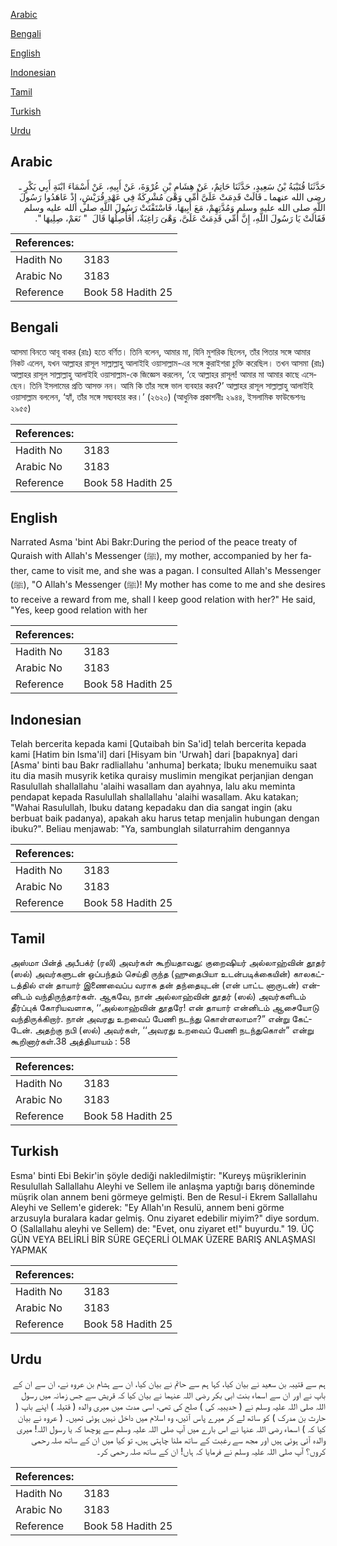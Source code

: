[Arabic](#arabic)

[Bengali](#bengali)

[English](#english)

[Indonesian](#indonesian)

[Tamil](#tamil)

[Turkish](#turkish)

[Urdu](#urdu)

## Arabic


<div dir="rtl" lang="ar" style={{fontSize:'larger',backgroundColor:'#f8f9fa',padding:20}}>
حَدَّثَنَا قُتَيْبَةُ بْنُ سَعِيدٍ، حَدَّثَنَا حَاتِمٌ، عَنْ هِشَامِ بْنِ عُرْوَةَ، عَنْ أَبِيهِ، عَنْ أَسْمَاءَ ابْنَةِ أَبِي بَكْرٍ ـ رضى الله عنهما ـ قَالَتْ قَدِمَتْ عَلَىَّ أُمِّي وَهْىَ مُشْرِكَةٌ فِي عَهْدِ قُرَيْشٍ، إِذْ عَاهَدُوا رَسُولَ اللَّهِ صلى الله عليه وسلم وَمُدَّتِهِمْ، مَعَ أَبِيهَا، فَاسْتَفْتَتْ رَسُولَ اللَّهِ صلى الله عليه وسلم فَقَالَتْ يَا رَسُولَ اللَّهِ، إِنَّ أُمِّي قَدِمَتْ عَلَىَّ، وَهْىَ رَاغِبَةٌ، أَفَأَصِلُهَا قَالَ ‏ "‏ نَعَمْ، صِلِيهَا ‏"‏‏.‏
</div>
<div style={{backgroundColor:'#f8f9fa',padding:20, marginBottom: 10}}><table> <thead> <tr> <th>References:</th> <th></th> </tr> </thead> <tbody><tr><td>Hadith No</td><td>3183</td></tr><tr><td>Arabic No</td><td>3183</td></tr><tr><td>Reference</td><td>Book 58 Hadith 25</td></tr></tbody></table></div>

## Bengali


<div dir="ltr" lang="bn" style={{fontSize:'larger',backgroundColor:'#f8f9fa',padding:20}}>
আসমা বিনতে আবূ বাকর (রাঃ) হতে বর্ণিত। তিনি বলেন, আমার মা, যিনি মুশরিক ছিলেন, তাঁর পিতার সঙ্গে আমার নিকট এলেন, যখন আল্লাহর রাসূল সাল্লাল্লাহু আলাইহি ওয়াসাল্লাম-এর সঙ্গে কুরাইশরা চুক্তি করেছিল। তখন আসমা (রাঃ) আল্লাহর রাসূল সাল্লাল্লাহু আলাইহি ওয়াসাল্লাম-কে জিজ্ঞেস করলেন, ‘হে আল্লাহর রাসূল! আমার মা আমার কাছে এসেছেন। তিনি ইসলামের প্রতি আসক্ত নন। আমি কি তাঁর সঙ্গে ভাল ব্যবহার করব?’ আল্লাহর রাসূল সাল্লাল্লাহু আলাইহি ওয়াসাল্লাম বললেন, ‘হ্যাঁ, তাঁর সঙ্গে সদ্ব্যবহার কর।’ (২৬২০) (আধুনিক প্রকাশনীঃ ২৯৪৪, ইসলামিক ফাউন্ডেশনঃ ২৯৫৫)
</div>
<div style={{backgroundColor:'#f8f9fa',padding:20, marginBottom: 10}}><table> <thead> <tr> <th>References:</th> <th></th> </tr> </thead> <tbody><tr><td>Hadith No</td><td>3183</td></tr><tr><td>Arabic No</td><td>3183</td></tr><tr><td>Reference</td><td>Book 58 Hadith 25</td></tr></tbody></table></div>

## English


<div dir="ltr" lang="en" style={{fontSize:'larger',backgroundColor:'#f8f9fa',padding:20}}>
Narrated Asma 'bint Abi Bakr:During the period of the peace treaty of Quraish with Allah's Messenger (ﷺ), my mother, accompanied by her father, came to visit me, and she was a pagan. I consulted Allah's Messenger (ﷺ), "O Allah's Messenger (ﷺ)! My mother has come to me and she desires to receive a reward from me, shall I keep good relation with her?" He said, "Yes, keep good relation with her
</div>
<div style={{backgroundColor:'#f8f9fa',padding:20, marginBottom: 10}}><table> <thead> <tr> <th>References:</th> <th></th> </tr> </thead> <tbody><tr><td>Hadith No</td><td>3183</td></tr><tr><td>Arabic No</td><td>3183</td></tr><tr><td>Reference</td><td>Book 58 Hadith 25</td></tr></tbody></table></div>

## Indonesian


<div dir="ltr" lang="id" style={{fontSize:'larger',backgroundColor:'#f8f9fa',padding:20}}>
Telah bercerita kepada kami [Qutaibah bin Sa'id] telah bercerita kepada kami [Hatim bin Isma'il] dari [Hisyam bin 'Urwah] dari [bapaknya] dari [Asma' binti bau Bakr radliallahu 'anhuma] berkata; Ibuku menemuiku saat itu dia masih musyrik ketika quraisy muslimin mengikat perjanjian dengan Rasulullah shallallahu 'alaihi wasallam dan ayahnya, lalu aku meminta pendapat kepada Rasulullah shallallahu 'alaihi wasallam. Aku katakan; "Wahai Rasulullah, Ibuku datang kepadaku dan dia sangat ingin (aku berbuat baik padanya), apakah aku harus tetap menjalin hubungan dengan ibuku?". Beliau menjawab: "Ya, sambunglah silaturrahim dengannya
</div>
<div style={{backgroundColor:'#f8f9fa',padding:20, marginBottom: 10}}><table> <thead> <tr> <th>References:</th> <th></th> </tr> </thead> <tbody><tr><td>Hadith No</td><td>3183</td></tr><tr><td>Arabic No</td><td>3183</td></tr><tr><td>Reference</td><td>Book 58 Hadith 25</td></tr></tbody></table></div>

## Tamil


<div dir="ltr" lang="ta" style={{fontSize:'larger',backgroundColor:'#f8f9fa',padding:20}}>
அஸ்மா பின்த் அபீபக்ர் (ரலி) அவர்கள் கூறியதாவது: குறைஷியர் அல்லாஹ்வின் தூதர் (ஸல்) அவர்களுடன் ஒப்பந்தம் செய்தி ருந்த (ஹுதைபியா உடன்படிக்கையின்) காலகட்டத்தில் என் தாயார் இணைவைப்ப வராக தன் தந்தையுடன் (என் பாட்ட னாருடன்) என்னிடம் வந்திருந்தார்கள். ஆகவே, நான் அல்லாஹ்வின் தூதர் (ஸல்) அவர்களிடம் தீர்ப்புக் கோரியவளாக, ‘‘அல்லாஹ்வின் தூதரே! என் தாயார் என்னிடம் ஆசையோடு வந்திருக்கிறார். நான் அவரது உறவைப் பேணி நடந்து கொள்ளலாமா?” என்று கேட்டேன். அதற்கு நபி (ஸல்) அவர்கள், ‘‘அவரது உறவைப் பேணி நடந்துகொள்” என்று கூறினார்கள்.38 அத்தியாயம் : 58
</div>
<div style={{backgroundColor:'#f8f9fa',padding:20, marginBottom: 10}}><table> <thead> <tr> <th>References:</th> <th></th> </tr> </thead> <tbody><tr><td>Hadith No</td><td>3183</td></tr><tr><td>Arabic No</td><td>3183</td></tr><tr><td>Reference</td><td>Book 58 Hadith 25</td></tr></tbody></table></div>

## Turkish


<div dir="ltr" lang="tr" style={{fontSize:'larger',backgroundColor:'#f8f9fa',padding:20}}>
Esma' binti Ebi Bekir'in şöyle dediği nakledilmiştir: "Kureyş müşriklerinin Resulullah Sallallahu Aleyhi ve Sellem ile anlaşma yaptığı barış döneminde müşrik olan annem beni görmeye gelmişti. Ben de Resul-i Ekrem Sallallahu Aleyhi ve Sellem'e giderek: "Ey Allah'ın Resulü, annem beni görme arzusuyla buralara kadar gelmiş. Onu ziyaret edebilir miyim?" diye sordum. O (Sallallahu aleyhi ve Sellem) de: "Evet, onu ziyaret et!" buyurdu." 19. ÜÇ GÜN VEYA BELİRLİ BİR SÜRE GEÇERLİ OLMAK ÜZERE BARIŞ ANLAŞMASI YAPMAK
</div>
<div style={{backgroundColor:'#f8f9fa',padding:20, marginBottom: 10}}><table> <thead> <tr> <th>References:</th> <th></th> </tr> </thead> <tbody><tr><td>Hadith No</td><td>3183</td></tr><tr><td>Arabic No</td><td>3183</td></tr><tr><td>Reference</td><td>Book 58 Hadith 25</td></tr></tbody></table></div>

## Urdu


<div dir="rtl" lang="ur" style={{fontSize:'larger',backgroundColor:'#f8f9fa',padding:20}}>
ہم سے قتیبہ بن سعید نے بیان کیا، کہا ہم سے حاتم نے بیان کیا، ان سے ہشام بن عروہ نے، ان سے ان کے باپ نے اور ان سے اسماء بنت ابی بکر رضی اللہ عنہما نے بیان کیا کہ قریش سے جس زمانہ میں رسول اللہ صلی اللہ علیہ وسلم نے ( حدیبیہ کی ) صلح کی تھی، اسی مدت میں میری والدہ ( قتیلہ ) اپنے باپ ( حارث بن مدرک ) کو ساتھ لے کر میرے پاس آئیں، وہ اسلام میں داخل نہیں ہوئی تھیں۔ ( عروہ نے بیان کیا کہ ) اسماء رضی اللہ عنہا نے اس بارے میں آپ صلی اللہ علیہ وسلم سے پوچھا کہ یا رسول اللہ! میری والدہ آئی ہوئی ہیں اور مجھ سے رغبت کے ساتھ ملنا چاہتی ہیں، تو کیا میں ان کے ساتھ صلہ رحمی کروں؟ آپ صلی اللہ علیہ وسلم نے فرمایا کہ ہاں! ان کے ساتھ صلہ رحمی کر۔
</div>
<div style={{backgroundColor:'#f8f9fa',padding:20, marginBottom: 10}}><table> <thead> <tr> <th>References:</th> <th></th> </tr> </thead> <tbody><tr><td>Hadith No</td><td>3183</td></tr><tr><td>Arabic No</td><td>3183</td></tr><tr><td>Reference</td><td>Book 58 Hadith 25</td></tr></tbody></table></div>
